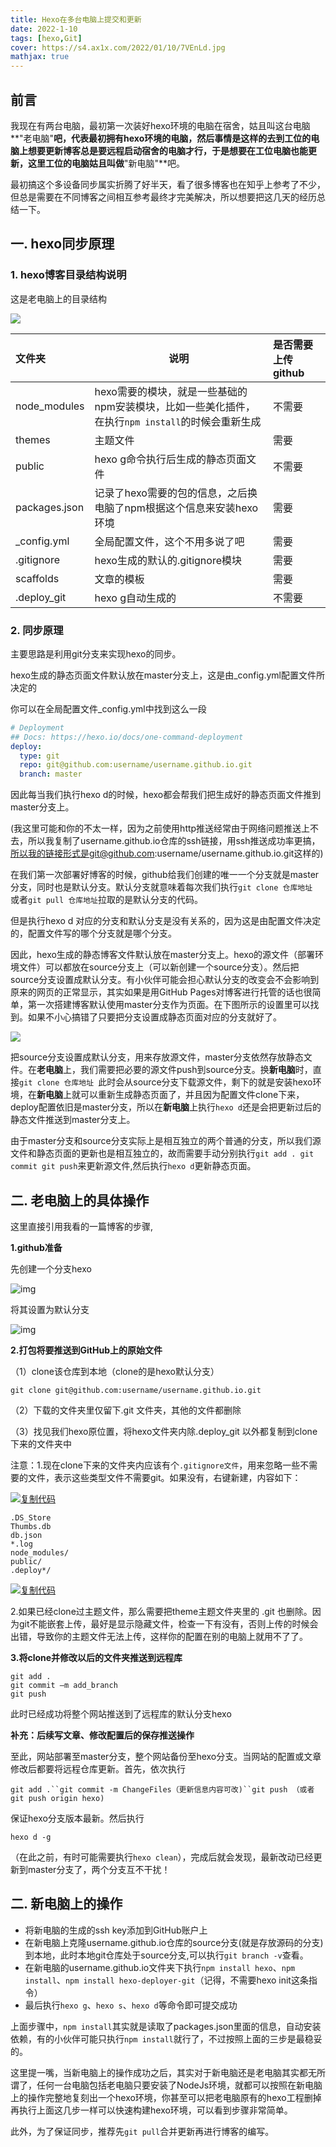 ```yaml
---
title: Hexo在多台电脑上提交和更新
date: 2022-1-10
tags: [hexo,Git]
cover: https://s4.ax1x.com/2022/01/10/7VEnLd.jpg
mathjax: true
---
```


## 前言

我现在有两台电脑，最初第一次装好hexo环境的电脑在宿舍，姑且叫这台电脑**"老电脑"**吧，代表最初拥有hexo环境的电脑，然后事情是这样的去到工位的电脑上想要更新博客总是要远程启动宿舍的电脑才行，于是想要在工位电脑也能更新，这里工位的电脑姑且叫做**"新电脑"**吧。

最初搞这个多设备同步属实折腾了好半天，看了很多博客也在知乎上参考了不少，但总是需要在不同博客之间相互参考最终才完美解决，所以想要把这几天的经历总结一下。

## 一. hexo同步原理
### 1.  hexo博客目录结构说明

这是老电脑上的目录结构

![](https://s4.ax1x.com/2022/01/10/7EKIeg.png)

| 文件夹        | 说明                                                         | 是否需要上传github |
| :------------ | ------------------------------------------------------------ | :----------------- |
| node_modules  | hexo需要的模块，就是一些基础的npm安装模块，比如一些美化插件，在执行`npm install`的时候会重新生成 | 不需要             |
| themes        | 主题文件                                                     | 需要               |
| public        | hexo g命令执行后生成的静态页面文件                           | 不需要             |
| packages.json | 记录了hexo需要的包的信息，之后换电脑了npm根据这个信息来安装hexo环境 | 需要               |
| _config.yml   | 全局配置文件，这个不用多说了吧                               | 需要               |
| .gitignore    | hexo生成的默认的.gitignore模块                               | 需要               |
| scaffolds     | 文章的模板                                                   | 需要               |
| .deploy_git   | hexo g自动生成的                                             | 不需要             |

### 2. 同步原理

主要思路是利用git分支来实现hexo的同步。

hexo生成的静态页面文件默认放在master分支上，这是由_config.yml配置文件所决定的

你可以在全局配置文件_config.yml中找到这么一段

```yaml
# Deployment
## Docs: https://hexo.io/docs/one-command-deployment
deploy:
  type: git
  repo: git@github.com:username/username.github.io.git
  branch: master
```

因此每当我们执行hexo d的时候，hexo都会帮我们把生成好的静态页面文件推到master分支上。

(我这里可能和你的不太一样，因为之前使用http推送经常由于网络问题推送上不去，所以我复制了username.github.io仓库的ssh链接，用ssh推送成功率更搞，所以我的链接形式是git@github.com:username/username.github.io.git这样的)

在我们第一次部署好博客的时候，github给我们创建的唯一一个分支就是master分支，同时也是默认分支。默认分支就意味着每次我们执行`git clone 仓库地址 `或者`git pull 仓库地址`拉取的是默认分支的代码。

但是执行hexo d 对应的分支和默认分支是没有关系的，因为这是由配置文件决定的，配置文件写的哪个分支就是哪个分支。

因此，hexo生成的静态博客文件默认放在master分支上。hexo的源文件（部署环境文件）可以都放在source分支上（可以新创建一个source分支）。然后把source分支设置成默认分支。有小伙伴可能会担心默认分支的改变会不会影响到原来的网页的正常显示，其实如果是用GitHub Pages对博客进行托管的话也很简单，第一次搭建博客默认使用master分支作为页面。在下图所示的设置里可以找到。如果不小心搞错了只要把分支设置成静态页面对应的分支就好了。

![](https://s4.ax1x.com/2022/01/10/7EYj6s.png)

把source分支设置成默认分支，用来存放源文件，master分支依然存放静态文件。在**老电脑**上，我们需要把必要的源文件push到source分支。换**新电脑**时，直接`git clone 仓库地址 `此时会从source分支下载源文件，剩下的就是安装hexo环境，在**新电脑**上就可以重新生成静态页面了，并且因为配置文件clone下来，deploy配置依旧是master分支，所以在**新电脑**上执行`hexo d`还是会把更新过后的静态文件推送到master分支上。

由于master分支和source分支实际上是相互独立的两个普通的分支，所以我们源文件和静态页面的更新也是相互独立的，故而需要手动分别执行`git add . git commit git push`来更新源文件,然后执行`hexo d`更新静态页面。

## 二. 老电脑上的具体操作

这里直接引用我看的一篇博客的步骤,

[链接]: https://www.cnblogs.com/wy0526/p/13066869.html

**1.github准备**

先创建一个分支hexo

![img](https://img2020.cnblogs.com/blog/1570201/202006/1570201-20200608164409223-883731007.jpg)

将其设置为默认分支

![img](https://img2020.cnblogs.com/blog/1570201/202006/1570201-20200608164440537-1761067720.jpg)

**2.打包将要推送到GitHub上的原始文件**

（1）clone该仓库到本地（clone的是hexo默认分支）

```
git clone git@github.com:username/username.github.io.git
```

（2）下载的文件夹里仅留下.git 文件夹，其他的文件都删除

（3）找见我们hexo原位置，将hexo文件夹内除.deploy_git 以外都复制到clone下来的文件夹中

注意：1.现在clone下来的文件夹内应该有个`.gitignore文件`，用来忽略一些不需要的文件，表示这些类型文件不需要git。如果没有，右键新建，内容如下：

[![复制代码](https://common.cnblogs.com/images/copycode.gif)](javascript:void(0);)

```
.DS_Store
Thumbs.db
db.json
*.log
node_modules/
public/
.deploy*/
```

[![复制代码](https://common.cnblogs.com/images/copycode.gif)](javascript:void(0);)

2.如果已经clone过主题文件，那么需要把theme主题文件夹里的 .git 也删除。因为git不能嵌套上传，最好是显示隐藏文件，检查一下有没有，否则上传的时候会出错，导致你的主题文件无法上传，这样你的配置在别的电脑上就用不了了。

**3.将clone并修改以后的文件夹推送到远程库**

```
git add .
git commit –m add_branch
git push
```

此时已经成功将整个网站推送到了远程库的默认分支hexo

**补充：后续写文章、修改配置后的保存推送操作**

至此，网站部署至master分支，整个网站备份至hexo分支。当网站的配置或文章修改后都要将远程仓库更新。首先，依次执行

```
git add .``git commit -m ChangeFiles（更新信息内容可改)``git push （或者git push origin hexo)
```

保证hexo分支版本最新。然后执行

```
hexo d -g
```

（在此之前，有时可能需要执行`hexo clean`），完成后就会发现，最新改动已经更新到master分支了，两个分支互不干扰！

## 二. 新电脑上的操作

- 将新电脑的生成的ssh key添加到GitHub账户上
- 在新电脑上克隆username.github.io仓库的source分支(就是存放源码的分支)到本地，此时本地git仓库处于source分支,可以执行`git branch -v`查看。
- 在新电脑的username.github.io文件夹下执行`npm install hexo`、`npm install`、`npm install hexo-deployer-git`（记得，不需要hexo init这条指令）
- 最后执行`hexo g`、`hexo s`、`hexo d`等命令即可提交成功

上面步骤中，`npm install`其实就是读取了packages.json里面的信息，自动安装依赖，有的小伙伴可能只执行`npm install`就行了，不过按照上面的三步是最稳妥的。

这里提一嘴，当新电脑上的操作成功之后，其实对于新电脑还是老电脑其实都无所谓了，任何一台电脑包括老电脑只要安装了NodeJs环境，就都可以按照在新电脑上的操作完整地复刻出一个hexo环境，你甚至可以把老电脑原有的hexo工程删掉再执行上面这几步一样可以快速构建hexo环境，可以看到步骤非常简单。

此外，为了保证同步，推荐先`git pull`合并更新再进行博客的编写。